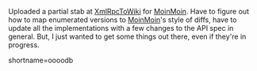 Uploaded a partial stab at <a href="http://www.decafbad.com/twiki/bin/view/Main/XmlRpcToWiki">XmlRpcToWiki</a> for <a href="http://www.decafbad.com/twiki/bin/view/Main/MoinMoin">MoinMoin</a>.  Have to figure out how to map enumerated versions to <a href="http://www.decafbad.com/twiki/bin/view/Main/MoinMoin">MoinMoin</a>'s style of diffs, have to update all the implementations with a few changes to the API spec in general.  But, I just wanted to get some things out there, even if they're in progress.
<!--more-->
shortname=oooodb
